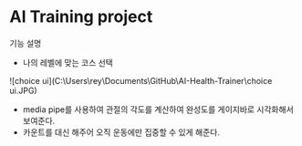 # AI Training project

기능 설명

- 나의 레벨에 맞는 코스 선택

![choice ui](C:\Users\rey\Documents\GitHub\AI-Health-Trainer\choice ui.JPG)

- media pipe를 사용하여 관절의 각도를 계산하여 완성도를 게이지바로 시각화해서 보여준다.
-  카운트를 대신 해주어 오직 운동에만 집중할 수 있게 해준다.